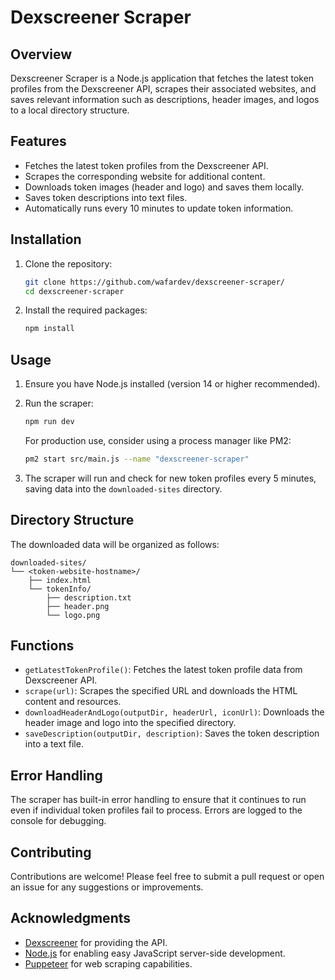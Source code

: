 # Dexscreener Scraper

## Overview

Dexscreener Scraper is a Node.js application that fetches the latest token profiles from the Dexscreener API, scrapes their associated websites, and saves relevant information such as descriptions, header images, and logos to a local directory structure.

## Features

- Fetches the latest token profiles from the Dexscreener API.
- Scrapes the corresponding website for additional content.
- Downloads token images (header and logo) and saves them locally.
- Saves token descriptions into text files.
- Automatically runs every 10 minutes to update token information.

## Installation

1. Clone the repository:

   ```bash
   git clone https://github.com/wafardev/dexscreener-scraper/
   cd dexscreener-scraper
   ```

2. Install the required packages:

   ```bash
   npm install
   ```

## Usage

1. Ensure you have Node.js installed (version 14 or higher recommended).
2. Run the scraper:

   ```bash
   npm run dev
   ```
   
   For production use, consider using a process manager like PM2:
   
   ```bash
   pm2 start src/main.js --name "dexscreener-scraper"
   ```

3. The scraper will run and check for new token profiles every 5 minutes, saving data into the `downloaded-sites` directory.

## Directory Structure

The downloaded data will be organized as follows:

```
downloaded-sites/
└── <token-website-hostname>/
    ├── index.html
    └── tokenInfo/
        ├── description.txt
        ├── header.png
        └── logo.png
```

## Functions

- `getLatestTokenProfile()`: Fetches the latest token profile data from Dexscreener API.
- `scrape(url)`: Scrapes the specified URL and downloads the HTML content and resources.
- `downloadHeaderAndLogo(outputDir, headerUrl, iconUrl)`: Downloads the header image and logo into the specified directory.
- `saveDescription(outputDir, description)`: Saves the token description into a text file.

## Error Handling

The scraper has built-in error handling to ensure that it continues to run even if individual token profiles fail to process. Errors are logged to the console for debugging.

## Contributing

Contributions are welcome! Please feel free to submit a pull request or open an issue for any suggestions or improvements.

## Acknowledgments

- [Dexscreener](https://dexscreener.com) for providing the API.
- [Node.js](https://nodejs.org) for enabling easy JavaScript server-side development.
- [Puppeteer](https://pptr.dev/) for web scraping capabilities.
